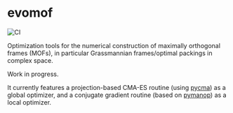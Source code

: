 # evomof

![CI](https://github.com/chuan97/evomof/actions/workflows/ci.yaml/badge.svg)

Optimization tools for the numerical construction of maximally orthogonal frames (MOFs), 
in particular Grassmannian frames/optimal packings in complex space.

Work in progress. 

It currently features a projection-based CMA-ES routine (using [pycma](https://github.com/CMA-ES/pycma)) as a global optimizer,
and a conjugate gradient routine (based on [pymanop](https://github.com/pymanopt/pymanopt)) as a local optimizer.


